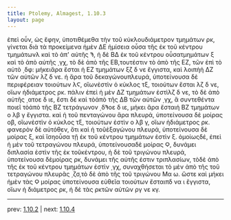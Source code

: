 ```yaml
---
title: Ptolemy, Almagest, 1.10.3
layout: page
---
```


ἐπεὶ οὖν, ὡς ἔφην, ὑποτιθέμεθα τὴν τοῦ κύκλουδιάμετρον τμημάτων ρκ, γίνεται διὰ τὰ προκείμενα ἡμὲν ΔΕ ἡμίσεια οὖσα τῆς ἐκ τοῦ κέντρου τμημάτωνλ καὶ τὸ ἀπ' αὐτῆς Ϡ, ἡ δὲ ΒΔ ἐκ τοῦ κέντρου οὖσατμημάτων ξ καὶ τὸ ἀπὸ αὐτῆς ͵γχ, τὸ δὲ ἀπὸ τῆς ΕΒ,τουτέστιν τὸ ἀπὸ τῆς ΕΖ, τῶν ἐπὶ τὸ αὐτὸ ͵δφ: μήκειἄρα ἔσται ἡ ΕΖ τμημάτων ξζ δ νε ἔγγιστα, καὶ λοιπὴἡ ΔΖ τῶν αὐτῶν λζ δ νε. ἡ ἄρα τοῦ δεκαγώνουπλευρά, ὑποτείνουσα δὲ περιφέρειαν τοιούτων λϚ, οἵωνἐστὶν ὁ κύκλος τξ, τοιούτων ἔσται λζ δ νε, οἵων ἡδιάμετρος ρκ. πάλιν ἐπεὶ ἡ μὲν ΔΖ τμημάτων ἐστὶλζ δ νε, τὸ δὲ ἀπὸ αὐτῆς ͵ατοε δ ιε, ἔστι δὲ καὶ τὸἀπὸ τῆς ΔΒ τῶν αὐτῶν ͵γχ, ἃ συντεθέντα ποιεῖ τὸἀπὸ τῆς ΒΖ τετράγωνον ͵δϠοε δ ιε, μήκει ἄρα ἔσταιἡ ΒΖ τμημάτων ο λβ γ ἔγγιστα. καὶ ἡ τοῦ πενταγώνου ἄρα πλευρά, ὑποτείνουσα δὲ μοίρας οβ, οἵωνἐστὶν ὁ κύκλος τξ, τοιούτων ἐστὶν ο λβ γ, οἵων ἡδιάμετρος ρκ. φανερὸν δὲ αὐτόθεν, ὅτι καὶ ἡ τοῦἑξαγώνου πλευρά, ὑποτείνουσα δὲ μοίρας ξ, καὶ ἴσηοὖσα τῇ ἐκ τοῦ κέντρου τμημάτων ἐστὶν ξ. ὁμοίωςδέ, ἐπεὶ ἡ μὲν τοῦ τετραγώνου πλευρά, ὑποτείνουσαδὲ μοίρας Ϙ, δυνάμει διπλασία ἐστὶν τῆς ἐκ τοῦκέντρου, ἡ δὲ τοῦ τριγώνου πλευρά, ὑποτείνουσα δὲμοίρας ρκ, δυνάμει τῆς αὐτῆς ἐστιν τριπλασίων, τὸδὲ ἀπὸ τῆς ἐκ τοῦ κέντρου τμημάτων ἐστὶν ͵γχ, συναχθήσεται τὸ μὲν ἀπὸ τῆς τοῦ τετραγώνου πλευρᾶς ͵ζσ,τὸ δὲ ἀπὸ τῆς τοῦ τριγώνου Μα ω. ὥστε καὶ μήκει ἡμὲν τὰς Ϙ μοίρας ὑποτείνουσα εὐθεῖα τοιούτων ἔσταιπδ να ι ἔγγιστα, οἵων ἡ διάμετρος ρκ, ἡ δὲ τὰς ρκτῶν αὐτῶν ργ νε κγ.

---

prev: [1.10.2](../1.10.2/) | next: [1.10.4](../1.10.4/)

